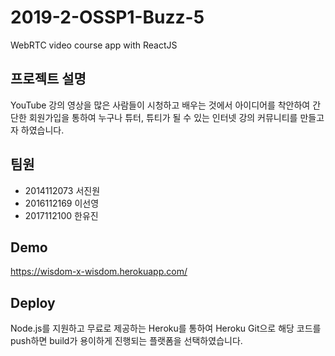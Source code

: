 # 2019-2-OSSP1-Buzz-5
WebRTC video course app with ReactJS

## 프로젝트 설명
YouTube 강의 영상을 많은 사람들이 시청하고 배우는 것에서 아이디어를 착안하여 간단한 회원가입을 통하여 누구나 튜터, 튜티가 될 수 있는 인터넷 강의 커뮤니티를 만들고자 하였습니다. 

## 팀원
- 2014112073 서진원
- 2016112169 이선영
- 2017112100 한유진

## Demo
https://wisdom-x-wisdom.herokuapp.com/

## Deploy
Node.js를 지원하고 무료로 제공하는 Heroku를 통하여 Heroku Git으로 해당 코드를 push하면 build가 용이하게 진행되는 플랫폼을 선택하였습니다.

